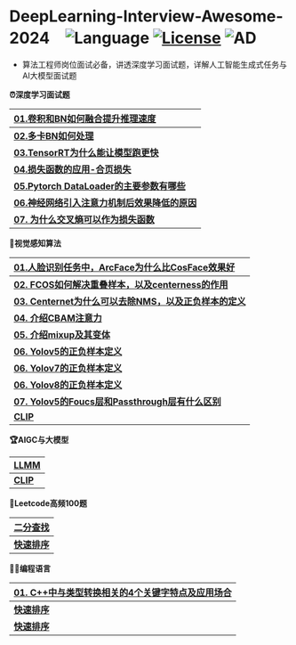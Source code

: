 # **DeepLearning-Interview-Awesome-2024**　![Language](https://img.shields.io/badge/language-Jupyter-orange.svg) [![License](https://img.shields.io/badge/license-MIT-blue.svg)](./LICENSE.md) ![AD](https://img.shields.io/badge/深度学习-感知算法-pink.svg)

- 算法工程师岗位面试必备，讲透深度学习面试题，详解人工智能生成式任务与AI大模型面试题


<b><summary>⏰深度学习面试题</summary></b>

| [**01.卷积和BN如何融合提升推理速度**](01-Deep-Learning/Reference.md) |
| :------------------------------------------- |
| [**02.多卡BN如何处理**](01-Deep-Learning/Reference.md) | 
| [**03.TensorRT为什么能让模型跑更快**](01-Deep-Learning/Reference.md) | 
| [**04.损失函数的应用-合页损失**](01-Deep-Learning/Reference.md) | 
| [**05.Pytorch DataLoader的主要参数有哪些**](01-Deep-Learning/Reference.md) | 
| [**06.神经网络引入注意力机制后效果降低的原因**](01-Deep-Learning/Reference.md) |  
| [**07. 为什么交叉熵可以作为损失函数**](01-Deep-Learning/Reference.md) |  


<b><summary>🍳视觉感知算法</summary></b>

| [**01.人脸识别任务中，ArcFace为什么比CosFace效果好**](02-Vision-Perception/Reference.md) |
| :------------------------------------------- |
| [**02. FCOS如何解决重叠样本，以及centerness的作用**](02-Vision-Perception/Reference.md)           | 
| [**03. Centernet为什么可以去除NMS，以及正负样本的定义**](02-Vision-Perception/Reference.md)           | 
| [**04. 介绍CBAM注意力**](02-Vision-Perception/Reference.md)           | 
| [**05. 介绍mixup及其变体**](02-Vision-Perception/Reference.md)           | 
| [**06. Yolov5的正负样本定义**](02-Vision-Perception/Reference.md)           | 
| [**06. Yolov7的正负样本定义**](02-Vision-Perception/Reference.md)           | 
| [**06. Yolov8的正负样本定义**](02-Vision-Perception/Reference.md)           | 
| [**07. Yolov5的Foucs层和Passthrough层有什么区别**](02-Vision-Perception/Reference.md)           | 
| [**CLIP**](02-Vision-Perception/Reference.md)           | 


<b><summary>🏆AIGC与大模型</summary></b>

| [**LLMM**](03-AIGC/Word2Vec.md) |
| :------------------------------------------- |
| [**CLIP**](03-Deep-Learning/CNN.md)           | 


<b><summary>🚩Leetcode高频100题</summary></b>

| [**二分查找**](04-Code-Top/Word2Vec.md) |
| :------------------------------------------- |
| [**快速排序**](04-Code-Top/CNN.md)           |  


<b><summary>🏳‍🌈编程语言</summary></b>

| [**01. C++中与类型转换相关的4个关键字特点及应用场合**](05-Code-C/Word2Vec.md) |
| :------------------------------------------- |
| [**快速排序**](04-Code-Top/CNN.md)           |  
| [**快速排序**](04-Code-Top/CNN.md)           |  